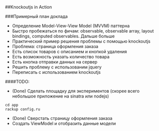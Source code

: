 ##Knockoutjs in Action

###Примерный план доклада

* Определение  Model-View-View Model (MVVM) паттерна
* Быстро пробежаться по фичам: observable, observable array, layout bindings, computed observables. Дальше больше
* Практический пример решения проблемы с помощью knockoutjs
* Проблема: страница оформления заказа
* Есть список товаров с описанием и кнопкой удаления
* Есть возможность указать количество товара
* Есть кнопка отправки данных на сервер
* Решить проблему с использованим jquery
* Переписать с использованием knockoutjs


####TODO:

* (Done) Сделать площадку для экспериментов (скорее всего небольшое приложение на sinatra или nodejs)

```
cd app
rackup config.ru
```

* (Done) Сверстать страницу оформления заказа
* Создать ViewModel и отобразить данные модели
